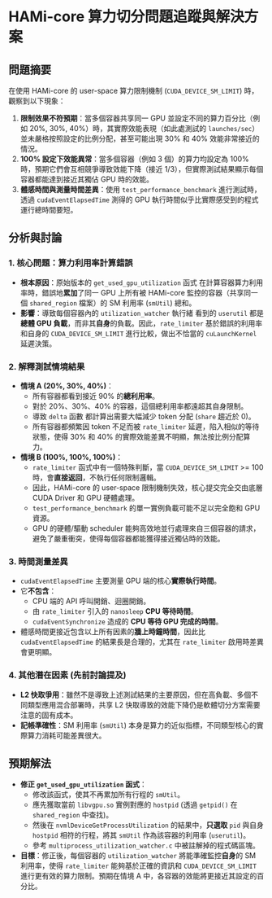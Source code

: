 # HAMi-core 算力切分問題追蹤與解決方案

## 問題摘要

在使用 HAMi-core 的 user-space 算力限制機制 (`CUDA_DEVICE_SM_LIMIT`) 時，觀察到以下現象：

1.  **限制效果不符預期**：當多個容器共享同一 GPU 並設定不同的算力百分比（例如 20%, 30%, 40%）時，其實際效能表現（如此處測試的 `launches/sec`）並未嚴格按照設定的比例分配，甚至可能出現 30% 和 40% 效能非常接近的情況。
2.  **100% 設定下效能異常**：當多個容器（例如 3 個）的算力均設定為 100% 時，預期它們會互相競爭導致效能下降（接近 1/3），但實際測試結果顯示每個容器都能達到接近其獨佔 GPU 時的效能。
3.  **體感時間與測量時間差異**：使用 `test_performance_benchmark` 進行測試時，透過 `cudaEventElapsedTime` 測得的 GPU 執行時間似乎比實際感受到的程式運行總時間要短。

## 分析與討論

### 1. 核心問題：算力利用率計算錯誤

* **根本原因**：原始版本的 `get_used_gpu_utilization` 函式 在計算容器算力利用率時，錯誤地**累加**了同一 GPU 上所有被 HAMi-core 監控的容器（共享同一個 `shared_region` 檔案）的 SM 利用率 (`smUtil`) 總和。
* **影響**：導致每個容器內的 `utilization_watcher` 執行緒 看到的 `userutil` 都是**總體 GPU 負載**，而非其**自身**的負載。因此，`rate_limiter` 基於錯誤的利用率和自身的 `CUDA_DEVICE_SM_LIMIT` 進行比較，做出不恰當的 `cuLaunchKernel` 延遲決策。

### 2. 解釋測試情境結果

* **情境 A (20%, 30%, 40%)**：
    * 所有容器都看到接近 90% 的**總利用率**。
    * 對於 20%、30%、40% 的容器，這個總利用率都遠超其自身限制。
    * 導致 `delta` 函數 都計算出需要大幅減少 token 分配 (`share` 趨近於 0)。
    * 所有容器都頻繁因 token 不足而被 `rate_limiter` 延遲，陷入相似的等待狀態，使得 30% 和 40% 的實際效能差異不明顯，無法按比例分配算力。
* **情境 B (100%, 100%, 100%)**：
    * `rate_limiter` 函式中有一個特殊判斷，當 `CUDA_DEVICE_SM_LIMIT` >= 100 時，會**直接返回**，不執行任何限制邏輯。
    * 因此，HAMi-core 的 user-space 限制機制失效，核心提交完全交由底層 CUDA Driver 和 GPU 硬體處理。
    * `test_performance_benchmark` 的單一實例負載可能不足以完全飽和 GPU 資源。
    * GPU 的硬體/驅動 scheduler 能夠高效地並行處理來自三個容器的請求，避免了嚴重衝突，使得每個容器都能獲得接近獨佔時的效能。

### 3. 時間測量差異

* `cudaEventElapsedTime` 主要測量 GPU 端的核心**實際執行時間**。
* 它**不包含**：
    * CPU 端的 API 呼叫開銷、迴圈開銷。
    * 由 `rate_limiter` 引入的 `nanosleep` **CPU 等待時間**。
    * `cudaEventSynchronize` 造成的 **CPU 等待 GPU 完成的時間**。
* 體感時間更接近包含以上所有因素的**牆上時鐘時間**，因此比 `cudaEventElapsedTime` 的結果長是合理的，尤其在 `rate_limiter` 啟用時差異會更明顯。

### 4. 其他潛在因素 (先前討論提及)

* **L2 快取爭用**：雖然不是導致上述測試結果的主要原因，但在高負載、多個不同類型應用混合部署時，共享 L2 快取導致的效能下降仍是軟體切分方案需要注意的固有成本。
* **記帳準確性**：SM 利用率 (`smUtil`) 本身是算力的近似指標，不同類型核心的實際算力消耗可能差異很大。

## 預期解法

* **修正 `get_used_gpu_utilization` 函式**：
    * 修改該函式，使其不再累加所有行程的 `smUtil`。
    * 應先獲取當前 `libvgpu.so` 實例對應的 `hostpid` (透過 `getpid()` 在 `shared_region` 中查找)。
    * 然後在 `nvmlDeviceGetProcessUtilization` 的結果中，**只選取** `pid` 與自身 `hostpid` 相符的行程，將其 `smUtil` 作為該容器的利用率 (`userutil`)。
    * 參考 `multiprocess_utilization_watcher.c` 中被註解掉的程式碼區塊。
* **目標**：修正後，每個容器的 `utilization_watcher` 將能準確監控**自身**的 SM 利用率，使得 `rate_limiter` 能夠基於正確的資訊和 `CUDA_DEVICE_SM_LIMIT` 進行更有效的算力限制。預期在情境 A 中，各容器的效能將更接近其設定的百分比。